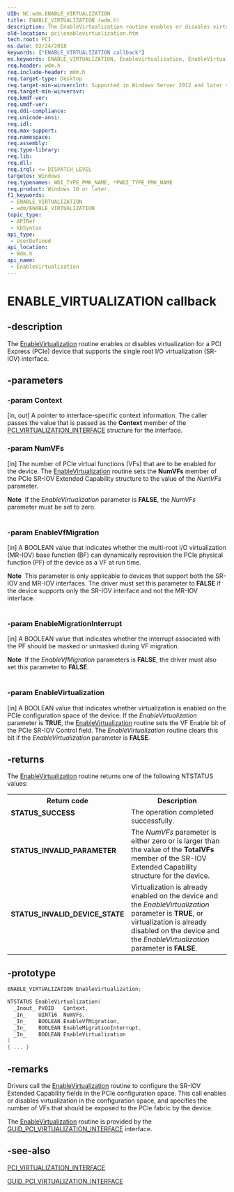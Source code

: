 ```yaml
---
UID: NC:wdm.ENABLE_VIRTUALIZATION
title: ENABLE_VIRTUALIZATION (wdm.h)
description: The EnableVirtualization routine enables or disables virtualization for a PCI Express (PCIe) device that supports the single root I/O virtualization (SR-IOV) interface.
old-location: pci\enablevirtualization.htm
tech.root: PCI
ms.date: 02/24/2018
keywords: ["ENABLE_VIRTUALIZATION callback"]
ms.keywords: ENABLE_VIRTUALIZATION, EnableVirtualization, EnableVirtualization routine, PCI.enablevirtualization, wdm/EnableVirtualization
req.header: wdm.h
req.include-header: Wdm.h
req.target-type: Desktop
req.target-min-winverclnt: Supported in Windows Server 2012 and later versions of Windows.
req.target-min-winversvr: 
req.kmdf-ver: 
req.umdf-ver: 
req.ddi-compliance: 
req.unicode-ansi: 
req.idl: 
req.max-support: 
req.namespace: 
req.assembly: 
req.type-library: 
req.lib: 
req.dll: 
req.irql: <= DISPATCH_LEVEL
targetos: Windows
req.typenames: WDI_TYPE_PMK_NAME, *PWDI_TYPE_PMK_NAME
req.product: Windows 10 or later.
f1_keywords:
 - ENABLE_VIRTUALIZATION
 - wdm/ENABLE_VIRTUALIZATION
topic_type:
 - APIRef
 - kbSyntax
api_type:
 - UserDefined
api_location:
 - Wdm.h
api_name:
 - EnableVirtualization
---
```


# ENABLE_VIRTUALIZATION callback


## -description

The <a href="/windows-hardware/drivers/ddi/wdm/nc-wdm-enable_virtualization">EnableVirtualization</a> routine enables or disables virtualization for a PCI Express (PCIe) device that supports the single root I/O virtualization (SR-IOV) interface.

## -parameters

### -param Context 

[in, out]
A pointer to interface-specific context information. The caller passes the value that is passed as the <b>Context</b> member of the <a href="/previous-versions/windows/hardware/drivers/hh406642(v=vs.85)">PCI_VIRTUALIZATION_INTERFACE</a> structure for the interface.

### -param NumVFs 

[in]
The number of PCIe virtual functions (VFs) that are to be enabled for the device. The <a href="/windows-hardware/drivers/ddi/wdm/nc-wdm-enable_virtualization">EnableVirtualization</a> routine sets the <b>NumVFs</b> member of the PCIe SR-IOV Extended Capability structure to the value of the <i>NumVFs</i> parameter.



<div class="alert"><b>Note</b>  If the <i>EnableVirtualization</i> parameter is <b>FALSE</b>, the <i>NumVFs</i> parameter must be set to zero.

</div>
<div> </div>

### -param EnableVfMigration 

[in]
A BOOLEAN value that indicates whether the multi-root I/O virtualization (MR-IOV) base function (BF) can dynamically reprovision the PCIe physical function (PF) of the device   as a VF at run time.

<div class="alert"><b>Note</b>  This parameter is only applicable to devices that support both the SR-IOV and MR-IOV interfaces. The driver must set this parameter to <b>FALSE</b> if the device supports only the SR-IOV interface and not the MR-IOV interface.</div>
<div> </div>

### -param EnableMigrationInterrupt 

[in]
A BOOLEAN value that indicates whether the interrupt associated with the PF should be masked or unmasked during VF migration.

<div class="alert"><b>Note</b>  If the <i>EnableVfMigration</i> parameters is <b>FALSE</b>, the driver must also set this parameter to <b>FALSE</b>.</div>
<div> </div>

### -param EnableVirtualization 

[in]
A BOOLEAN value that indicates whether virtualization is enabled on the PCIe configuration space of the device. If the <i>EnableVirtualization</i> parameter is <b>TRUE</b>, the <a href="/windows-hardware/drivers/ddi/wdm/nc-wdm-enable_virtualization">EnableVirtualization</a> routine sets the VF Enable bit of the PCIe SR-IOV Control field. The <i>EnableVirtualization</i> routine clears this bit if the <i>EnableVirtualization</i> parameter is <b>FALSE</b>.

## -returns

The <a href="/windows-hardware/drivers/ddi/wdm/nc-wdm-enable_virtualization">EnableVirtualization</a> routine returns one of the following NTSTATUS values:

<table>
<tr>
<th>Return code</th>
<th>Description</th>
</tr>
<tr>
<td width="40%">
<dl>
<dt><b>STATUS_SUCCESS</b></dt>
</dl>
</td>
<td width="60%">
The operation completed successfully.

</td>
</tr>
<tr>
<td width="40%">
<dl>
<dt><b>STATUS_INVALID_PARAMETER</b></dt>
</dl>
</td>
<td width="60%">
The <i>NumVFs</i> parameter is either zero or  is larger than the value of the <b>TotalVFs</b> member of the SR-IOV Extended Capability structure for the device.

</td>
</tr>
<tr>
<td width="40%">
<dl>
<dt><b>STATUS_INVALID_DEVICE_STATE</b></dt>
</dl>
</td>
<td width="60%">
Virtualization is already enabled on the device and the <i>EnableVirtualization</i> parameter is <b>TRUE</b>, or virtualization is already disabled on the device and the <i>EnableVirtualization</i> parameter is <b>FALSE</b>.

</td>
</tr>
</table>

## -prototype

```cpp
ENABLE_VIRTUALIZATION EnableVirtualization;

NTSTATUS EnableVirtualization(
  _Inout_ PVOID   Context,
  _In_    UINT16  NumVFs,
  _In_    BOOLEAN EnableVfMigration,
  _In_    BOOLEAN EnableMigrationInterrupt,
  _In_    BOOLEAN EnableVirtualization
)
{ ... }
```

## -remarks

Drivers call the <a href="/windows-hardware/drivers/ddi/wdm/nc-wdm-enable_virtualization">EnableVirtualization</a> routine to configure the SR-IOV Extended Capability fields in the PCIe configuration space. This call enables or disables virtualization in the configuration space, and specifies the number of VFs that should be exposed to the PCIe fabric by the device.



The <a href="/windows-hardware/drivers/ddi/wdm/nc-wdm-enable_virtualization">EnableVirtualization</a> routine is provided by the <a href="https://msdn.microsoft.com/library/windows/hardware/hh451143">GUID_PCI_VIRTUALIZATION_INTERFACE</a> interface.

## -see-also

<a href="/previous-versions/windows/hardware/drivers/hh406642(v=vs.85)">PCI_VIRTUALIZATION_INTERFACE</a>



<a href="https://msdn.microsoft.com/library/windows/hardware/hh451143">GUID_PCI_VIRTUALIZATION_INTERFACE</a>



<b></b>
